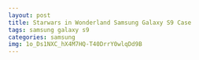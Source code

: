 ```yaml
---
layout: post
title: Starwars in Wonderland Samsung Galaxy S9 Case
tags: samsung galaxy s9
categories: samsung
img: 1o_Ds1NXC_hX4M7HQ-T40DrrY0wlqDd9B
---
```

